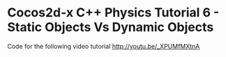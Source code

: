 Cocos2d-x C++ Physics Tutorial 6 - Static Objects Vs Dynamic Objects
====================================================================

Code for the following video tutorial http://youtu.be/_XPUMfMXtnA
